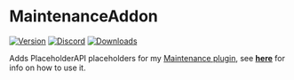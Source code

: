 # MaintenanceAddon
[![Version](https://img.shields.io/github/release/KennyTV/MaintenanceAddon.svg)](https://github.com/KennyTV/MaintenanceAddon/releases)
[![Discord](https://img.shields.io/discord/489135856284729384.svg?label=Discord&logo=discord&logoColor=fff)](https://discord.gg/vGCUzHq)
[![Downloads](https://img.shields.io/github/downloads/KennyTV/MaintenanceAddon/total)](https://github.com/KennyTV/MaintenanceAddon/releases)

Adds PlaceholderAPI placeholders for my [Maintenance plugin](https://github.com/KennyTV/Maintenance), see [**here**](https://github.com/KennyTV/Maintenance/wiki/MaintenanceAddon) for info on how to use it.